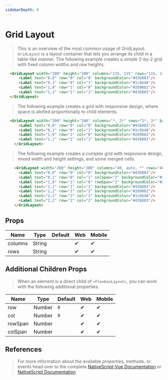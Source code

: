 ```yaml
---
sidebarDepth: 0
---
```

# Grid Layout

> This is an overview of the most common usage of GridLayout.
> `GridLayout` is a layout container that lets you arrange its child in a table-like manner.
> The following example creates a simple 2-by-2 grid with fixed column widths and row heights.

<DocExampleBox codeBox="https://codesandbox.io/s/l9083jq48q">

```html
  <GridLayout width="200" height="200" columns="115, 115" rows="115, 115">
      <Label text="0,0" row="0" col="0" backgroundColor="#43b883"/>
      <Label text="0,1" row="0" col="1" backgroundColor="#1c6b48"/>
      <Label text="1,0" row="1" col="0" backgroundColor="#289062"/>
      <Label text="1,1" row="1" col="1" backgroundColor="#43b883"/>
  </GridLayout>
```

<GridLayoutDoc />
</DocExampleBox>

> The following example creates a grid with responsive design, where space is alotted proportionally to child elements.

<DocExampleBox codeBox="https://codesandbox.io/s/l9083jq48q">

```html
  <GridLayout width="200" height="200" columns="*, 2*" rows="2*, 3*" backgroundColor="#3c495e">
      <Label text="0,0" row="0" col="0" backgroundColor="#43b883"/>
      <Label text="0,1" row="0" col="1" backgroundColor="#1c6b48"/>
      <Label text="1,0" row="1" col="0" backgroundColor="#289062"/>
      <Label text="1,1" row="1" col="1" backgroundColor="#43b883"/>
    </GridLayout>
```
<GridLayoutResponsiveDoc />
</DocExampleBox>

> The following example creates a complex grid with responsive design, mixed width and height settings, and some merged cells.

<DocExampleBox codeBox="https://codesandbox.io/s/l9083jq48q">

```html
    <GridLayout width="200" height="200" columns="40, auto, *" rows="40, auto, *" backgroundColor="#3c495e">
      <Label text="0,0" row="0" col="0" backgroundColor="#43b883"/>
      <Label text="0,1" row="0" col="1" colSpan="2" backgroundColor="#1c6b48"/>
      <Label text="1,0" row="1" col="0" rowSpan="2" backgroundColor="#289062"/>
      <Label text="1,1" row="1" col="1" backgroundColor="#43b883"/>
      <Label text="1,2" row="1" col="2" backgroundColor="#289062"/>
      <Label text="2,1" row="2" col="1" backgroundColor="#1c6b48"/>
      <Label text="2,2" row="2" col="2" backgroundColor="#43b883"/>
    </GridLayout>
```

<GridLayoutComplexGridDoc />
</DocExampleBox>

## Props

| Name    | Type   | Default | Web | Mobile |
| ------- | ------ | ------- | --- | ------ |
| columns | String |         | ✔   | ✔      |
| rows    | String |         | ✔   | ✔      |


## Additional Children Props

> When an element is a direct child of `<FlexboxLayout>`, you can work with the following additional properties.


| Name    | Type   | Default | Web | Mobile |
| ------- | ------ | ------- | --- | ------ |
| row     | Number | `0`     | ✔   | ✔      |
| col     | Number | `0`     | ✔   | ✔      |
| rowSpan | Number |         | ✔   | ✔      |
| colSpan | Number |         | ✔   | ✔      |

## References

> For more information about the available properties, methods, or events head over to the complete [NativeScript-Vue Documentation](https://nativescript-vue.org/en/docs/elements/layouts/grid-layout/)
> or [NativeScript Documentation](https://docs.nativescript.org/api-reference/modules/_ui_layouts_grid_layout_)

